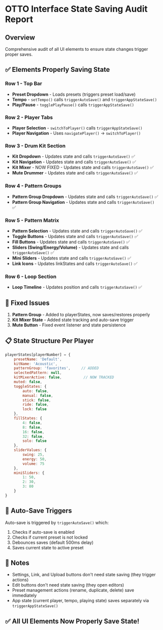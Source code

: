 # OTTO Interface State Saving Audit Report

## Overview
Comprehensive audit of all UI elements to ensure state changes trigger proper saves.

## ✅ Elements Properly Saving State

### Row 1 - Top Bar
- **Preset Dropdown** - Loads presets (triggers preset load/save)
- **Tempo** - `setTempo()` calls `triggerAutoSave()` and `triggerAppStateSave()`
- **Play/Pause** - `togglePlayPause()` calls `triggerAppStateSave()`

### Row 2 - Player Tabs  
- **Player Selection** - `switchToPlayer()` calls `triggerAppStateSave()`
- **Player Navigation** - Uses `navigatePlayer()` → `switchToPlayer()`

### Row 3 - Drum Kit Section
- **Kit Dropdown** - Updates state and calls `triggerAutoSave()` ✅
- **Kit Navigation** - Updates state and calls `triggerAutoSave()` ✅
- **Kit Mixer** - NOW FIXED - Updates state and calls `triggerAutoSave()` ✅
- **Mute Drummer** - Updates state and calls `triggerAutoSave()` ✅

### Row 4 - Pattern Groups
- **Pattern Group Dropdown** - Updates state and calls `triggerAutoSave()` ✅
- **Pattern Group Navigation** - Updates state and calls `triggerAutoSave()` ✅

### Row 5 - Pattern Matrix
- **Pattern Selection** - Updates state and calls `triggerAutoSave()` ✅
- **Toggle Buttons** - Updates state and calls `triggerAutoSave()` ✅
- **Fill Buttons** - Updates state and calls `triggerAutoSave()` ✅
- **Sliders (Swing/Energy/Volume)** - Updates state and calls `triggerAutoSave()` ✅
- **Mini Sliders** - Updates state and calls `triggerAutoSave()` ✅
- **Link Icons** - Updates linkStates and calls `triggerAutoSave()` ✅

### Row 6 - Loop Section
- **Loop Timeline** - Updates position and calls `triggerAutoSave()` ✅

## 🔧 Fixed Issues

1. **Pattern Group** - Added to playerStates, now saves/restores properly
2. **Kit Mixer State** - Added state tracking and auto-save trigger
3. **Mute Button** - Fixed event listener and state persistence

## 📋 State Structure Per Player

```javascript
playerStates[playerNumber] = {
    presetName: 'Default',
    kitName: 'Acoustic',
    patternGroup: 'favorites',     // ADDED
    selectedPattern: null,
    kitMixerActive: false,          // NOW TRACKED
    muted: false,
    toggleStates: {
        auto: false,
        manual: false,
        stick: false,
        ride: false,
        lock: false
    },
    fillStates: {
        4: false,
        8: false,
        16: false,
        32: false,
        solo: false
    },
    sliderValues: {
        swing: 25,
        energy: 50,
        volume: 75
    },
    miniSliders: {
        1: 50,
        2: 30,
        3: 80
    }
}
```

## 🔄 Auto-Save Triggers

Auto-save is triggered by `triggerAutoSave()` which:
1. Checks if auto-save is enabled
2. Checks if current preset is not locked
3. Debounces saves (default 500ms delay)
4. Saves current state to active preset

## 📝 Notes

- Settings, Link, and Upload buttons don't need state saving (they trigger actions)
- Edit buttons don't need state saving (they open editors)
- Preset management actions (rename, duplicate, delete) save immediately
- App state (current player, tempo, playing state) saves separately via `triggerAppStateSave()`

## ✅ All UI Elements Now Properly Save State!